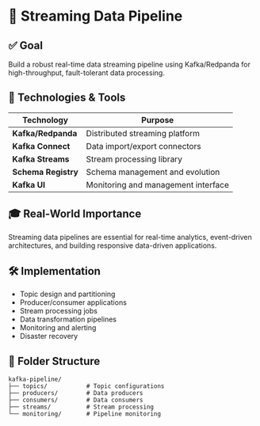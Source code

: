 # 🔄 Streaming Data Pipeline

## ✅ Goal
Build a robust real-time data streaming pipeline using Kafka/Redpanda for high-throughput, fault-tolerant data processing.

## 🧰 Technologies & Tools

| Technology | Purpose |
|------------|---------|
| **Kafka/Redpanda** | Distributed streaming platform |
| **Kafka Connect** | Data import/export connectors |
| **Kafka Streams** | Stream processing library |
| **Schema Registry** | Schema management and evolution |
| **Kafka UI** | Monitoring and management interface |

## 🎓 Real-World Importance
Streaming data pipelines are essential for real-time analytics, event-driven architectures, and building responsive data-driven applications.

## 🛠️ Implementation
- Topic design and partitioning
- Producer/consumer applications
- Stream processing jobs
- Data transformation pipelines
- Monitoring and alerting
- Disaster recovery

## 📂 Folder Structure
```
kafka-pipeline/
├── topics/           # Topic configurations
├── producers/        # Data producers
├── consumers/        # Data consumers
├── streams/          # Stream processing
└── monitoring/       # Pipeline monitoring
``` 